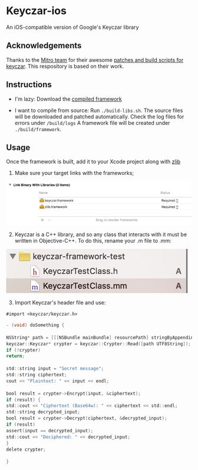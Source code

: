 # Keyczar-ios
An iOS-compatible version of Google's Keyczar library

## Acknowledgements
Thanks to the [Mitro team](https://github.com/mitro-co/mitro) for their awesome [patches and build scripts for keyczar](https://github.com/mitro-co/mitro/tree/master/mitro-core/cpp/third_party). This respository is based on their work.

## Instructions

* I'm lazy:
  Download the [compiled framework](/lazy/keyczar.framework.zip)

* I want to compile from source:
  Run ```./build-libs.sh```. The source files will be downloaded and patched automatically. Check the log files for errors under ```/build/logs```
  A framework file will be created under ```./build/framework```.

## Usage
Once the framework is built, add it to your Xcode project along with [zlib](https://gist.github.com/dulaccc/75f1f49f53e544cef549)

1. Make sure your target links with the frameworks;

![Link with frameworks](/instructions/link_binaries.png)

2. Keyczar is a C++ library, and so any class that interacts with it must be written in Objective-C++. To do this, rename your .m file to .mm:

![Setting file as c++](/instructions/mm_file.png)

3. Import Keyczar's header file and use:
```
#import <keyczar/keyczar.h>
```
```objective-c
- (void) doSomething {

NSString* path = [[[NSBundle mainBundle] resourcePath] stringByAppendingPathComponent:@"aes"];
keyczar::Keyczar* crypter = keyczar::Crypter::Read([path UTF8String]);
if (!crypter)
return;

std::string input = "Secret message";
std::string ciphertext;
cout << "Plaintext: " << input << endl;

bool result = crypter->Encrypt(input, &ciphertext);
if (result) {
std::cout << "Ciphertext (Base64w): " << ciphertext << std::endl;
std::string decrypted_input;
bool result = crypter->Decrypt(ciphertext, &decrypted_input);
if (result)
assert(input == decrypted_input);
std::cout << "Deciphered: " << decrypted_input;
}
delete crypter;

}
```
